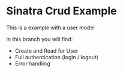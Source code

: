 # Sinatra Crud Example

This is a example with a user model

In this branch you will find:

- Create and Read for User
- Full authentication (login / logout)
- Error handling

